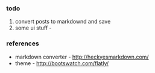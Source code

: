 ### todo
1. convert posts to markdownd and save
2. some ui stuff - 

### references
* markdown converter - http://heckyesmarkdown.com/
* theme - http://bootswatch.com/flatly/